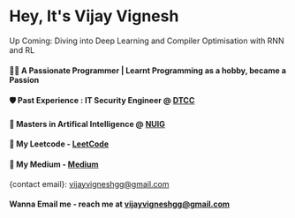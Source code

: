 # Hey, It's Vijay Vignesh

Up Coming: Diving into Deep Learning and Compiler Optimisation with RNN and RL

#### 👨‍💻 A Passionate Programmer | Learnt Programming as a hobby, became a Passion
#### 🛡️ Past Experience : IT Security Engineer @ [DTCC](https://www.dtcc.com/)
#### 🧠 Masters in Artifical Intelligence @ [NUIG](https://www.universityofgalway.ie/)
#### 💾 My Leetcode - [LeetCode](https://leetcode.com/vijayvigneshgg/)
#### 📘 My Medium - [Medium](https://medium.com/@vijayvigneshgg)

{contact email}: vijayvigneshgg@gmail.com
#### Wanna Email me - reach me at vijayvigneshgg@gmail.com

